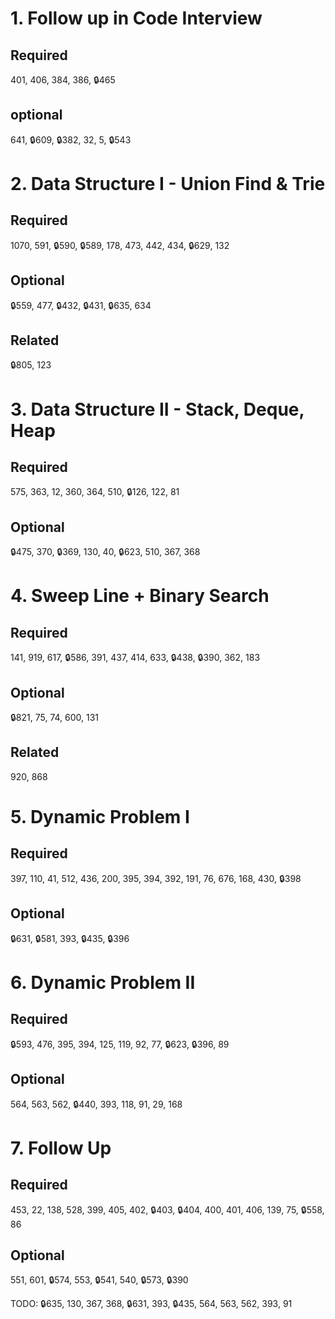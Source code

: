 # 1. Follow up in Code Interview
## Required
401, 406, 384, 386, 🔒465
## optional
641, 🔒609, 🔒382, 32, 5, 🔒543
# 2. Data Structure I - Union Find & Trie
## Required
1070, 591, 🔒590, 🔒589, 178, 473, 442, 434, 🔒629, 132
## Optional
🔒559, 477, 🔒432, 🔒431, 🔒635, 634
## Related
🔒805, 123
# 3. Data Structure II - Stack, Deque, Heap
## Required
575, 363, 12, 360, 364, 510, 🔒126, 122, 81
## Optional
🔒475, 370, 🔒369, 130, 40, 🔒623, 510, 367, 368
# 4. Sweep Line + Binary Search
## Required
141, 919, 617, 🔒586, 391, 437, 414, 633, 🔒438, 🔒390, 362, 183
## Optional
🔒821, 75, 74, 600, 131
## Related
920, 868
# 5. Dynamic Problem I
## Required
397, 110, 41, 512, 436, 200, 395, 394, 392, 191, 76, 676, 168, 430, 🔒398
## Optional
🔒631, 🔒581, 393, 🔒435, 🔒396
# 6. Dynamic Problem II
## Required
🔒593, 476, 395, 394, 125, 119, 92, 77, 🔒623, 🔒396, 89
## Optional
564, 563, 562, 🔒440, 393, 118, 91, 29, 168
# 7. Follow Up
## Required
453, 22, 138, 528, 399, 405, 402, 🔒403, 🔒404, 400, 401, 406, 139, 75, 🔒558, 86
## Optional
551, 601, 🔒574, 553, 🔒541, 540, 🔒573, 🔒390

TODO: 🔒635, 130, 367, 368, 🔒631, 393, 🔒435, 564, 563, 562, 393, 91
